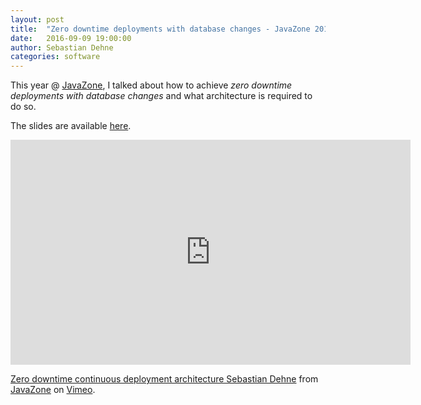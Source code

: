 ```yaml
---
layout: post
title:  "Zero downtime deployments with database changes - JavaZone 2016"
date:   2016-09-09 19:00:00
author: Sebastian Dehne
categories: software
---
```


This year @ [JavaZone](http://2016.javazone.no/), I talked about how to achieve 
*zero downtime deployments with database changes* and what architecture is required to do so.
 
The slides are available [here](/assets/download/jz_2016/zero-downtime-deployments-with-db-changes.pdf).

<iframe src="https://player.vimeo.com/video/181905277" width="640" height="360" frameborder="0" webkitallowfullscreen mozallowfullscreen allowfullscreen></iframe> <p><a href="https://vimeo.com/181905277">Zero downtime continuous deployment architecture Sebastian Dehne</a> from <a href="https://vimeo.com/javazone">JavaZone</a> on <a href="https://vimeo.com">Vimeo</a>.</p>
